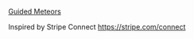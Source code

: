 [Guided Meteors](thomasloh.github.io/guided-meteors/)

Inspired by Stripe Connect https://stripe.com/connect
